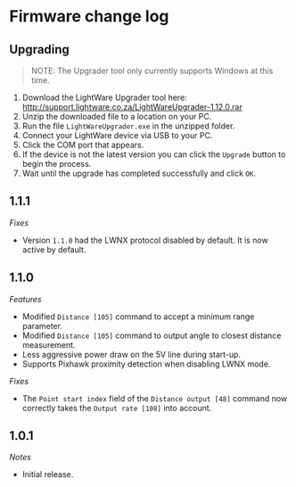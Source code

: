 # Firmware change log

## Upgrading

> NOTE: The Upgrader tool only currently supports Windows at this time.

1. Download the LightWare Upgrader tool here: http://support.lightware.co.za/LightWareUpgrader-1.12.0.rar
2. Unzip the downloaded file to a location on your PC.
3. Run the file `LightWareUpgrader.exe` in the unzipped folder.
4. Connect your LightWare device via USB to your PC.
5. Click the COM port that appears.
6. If the device is not the latest version you can click the `Upgrade` button to begin the process.
7. Wait until the upgrade has completed successfully and click `OK`.

## 1.1.1

*Fixes*
- Version `1.1.0` had the LWNX protocol disabled by default. It is now active by default.

## 1.1.0

*Features*
- Modified `Distance [105]` command to accept a minimum range parameter.
- Modified `Distance [105]` command to output angle to closest distance measurement.
- Less aggressive power draw on the 5V line during start-up.
- Supports Pixhawk proximity detection when disabling LWNX mode.

*Fixes*
- The `Point start index` field of the `Distance output [48]` command now correctly takes the `Output rate [108]` into account.

## 1.0.1

*Notes*
- Initial release.